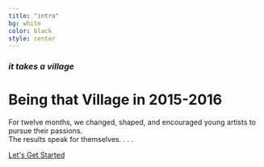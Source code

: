 ```yaml
---
title: "intro"
bg: white
color: black
style: center
---
```


<span class="fa-stack subtlecircle" style="font-size:100px; background:rgba(25,25,25,0.25)">
  <i class="fa fa-circle fa-stack-2x text-white"></i>
  <i class="fa fa-heart fa-stack-1x text-red heart"></i>
</span>

### *it takes a village*

# Being that Village in 2015-2016

For twelve months, we changed, shaped, and encouraged young artists to pursue their passions. <br> The results speak for themselves. . . .

<div class="next-button">
	<a href="#snapshot" class="btn btn-lg">Let's Get Started  <i class="fa fa-chevron-circle-right text-white"></i></a>
</div>

